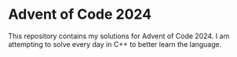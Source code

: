 # Advent of Code 2024
This repository contains my solutions for Advent of Code 2024. I am attempting to solve every day in C++ to better learn the language.

